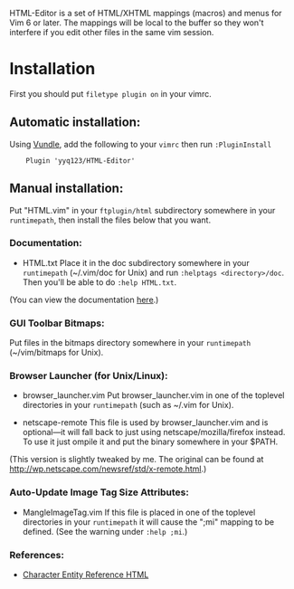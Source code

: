 HTML-Editor is a set of HTML/XHTML mappings (macros) and menus for Vim 6 or later. The mappings will be local to the buffer so they won't interfere if you edit other files in the same vim session.

# Installation #
First you should put `filetype plugin on` in your vimrc. 

## Automatic installation: ##
Using [Vundle](https://github.com/gmarik/vundle), add the following to your `vimrc` then run
  `:PluginInstall`

        Plugin 'yyq123/HTML-Editor'

## Manual installation: ##
Put "HTML.vim" in your `ftplugin/html` subdirectory somewhere in your `runtimepath`, then install the files below that you want. 

### Documentation: ###
- HTML.txt
Place it in the doc subdirectory somewhere in your `runtimepath` (~/.vim/doc for Unix) and run `:helptags <directory>/doc`. Then you'll be able to do `:help HTML.txt`. 

(You can view the documentation [here](https://github.com/yyq123/HTML-Editor/blob/master/doc/HTML.txt).)

### GUI Toolbar Bitmaps: ###
Put files in the bitmaps directory somewhere in your `runtimepath` (~/vim/bitmaps for Unix).

### Browser Launcher (for Unix/Linux): ###

- browser_launcher.vim
Put browser_launcher.vim in one of the toplevel directories in your `runtimepath` (such as ~/.vim for Unix). 

- netscape-remote
This file is used by browser_launcher.vim and is optional—it will fall back to just using netscape/mozilla/firefox instead. To use it just ompile it and put the binary somewhere in your $PATH. 

(This version is slightly tweaked by me. The original can be found at  http://wp.netscape.com/newsref/std/x-remote.html.) 


### Auto-Update Image Tag Size Attributes: ###
- MangleImageTag.vim
If this file is placed in one of the toplevel directories in your `runtimepath` it will cause the ";mi" mapping to be defined. (See the warning under `:help ;mi`.)

### References: ###
- [Character Entity Reference HTML](https://dev.w3.org/html5/html-author/charref)
